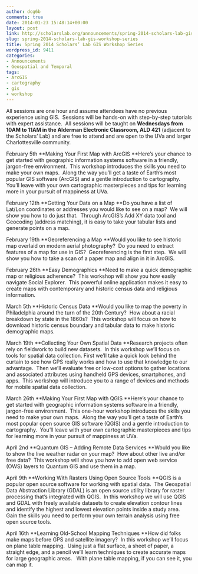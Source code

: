 ```yaml
---
author: dcg6b
comments: true
date: 2014-01-23 15:48:14+00:00
layout: post
link: http://scholarslab.org/announcements/spring-2014-scholars-lab-gis-workshop-series/
slug: spring-2014-scholars-lab-gis-workshop-series
title: Spring 2014 Scholars’ Lab GIS Workshop Series
wordpress_id: 9411
categories:
- Announcements
- Geospatial and Temporal
tags:
- ArcGIS
- cartography
- gis
- workshop
---
```


All sessions are one hour and assume attendees have no previous experience using GIS.  Sessions will be hands-on with step-by-step tutorials with expert assistance.  All sessions will be taught on **Wednesdays from 10AM to 11AM in the Alderman Electronic Classroom, ALD 421** (adjacent to the Scholars’ Lab) and are free to attend and are open to the UVa and larger Charlottesville community.

February 5th
**Making Your First Map with ArcGIS
**Here’s your chance to get started with geographic information systems software in a friendly, jargon-free environment.  This workshop introduces the skills you need to make your own maps.  Along the way you’ll get a taste of Earth’s most popular GIS software (ArcGIS) and a gentle introduction to cartography. You’ll leave with your own cartographic masterpieces and tips for learning more in your pursuit of mappiness at UVa. 

February 12th
**Getting Your Data on a Map
**Do you have a list of Lat/Lon coordinates or addresses you would like to see on a map?  We will show you how to do just that.  Through ArcGIS’s Add XY data tool and Geocoding (address matching), it is easy to take your tabular lists and generate points on a map.

February 19th
**Georeferencing a Map
**Would you like to see historic map overlaid on modern aerial photography?  Do you need to extract features of a map for use in GIS?  Georeferencing is the first step.  We will show you how to take a scan of a paper map and align in it in ArcGIS.

February 26th
**Easy Demographics
**Need to make a quick demographic map or religious adherence?  This workshop will show you how easily navigate Social Explorer.  This powerful online application makes it easy to create maps with contemporary and historic census data and religious information.

March 5th
**Historic Census Data
**Would you like to map the poverty in Philadelphia around the turn of the 20th Century?  How about a racial breakdown by state in the 1860s?  This workshop will focus on how to download historic census boundary and tabular data to make historic demographic maps.

March 19th
**Collecting Your Own Spatial Data
**Research projects often rely on fieldwork to build new datasets.  In this workshop we’ll focus on tools for spatial data collection. First we’ll take a quick look behind the curtain to see how GPS really works and how to use that knowledge to our advantage.  Then we’ll evaluate free or low-cost options to gather locations and associated attributes using handheld GPS devices, smartphones, and apps.  This workshop will introduce you to a range of devices and methods for mobile spatial data collection.

March 26th
**Making Your First Map with QGIS
**Here’s your chance to get started with geographic information systems software in a friendly, jargon-free environment.  This one-hour workshop introduces the skills you need to make your own maps.  Along the way you’ll get a taste of Earth’s most popular open source GIS software (QGIS) and a gentle introduction to cartography.  You’ll leave with your own cartographic masterpieces and tips for learning more in your pursuit of mappiness at UVa.

April 2nd
**Quantum GIS – Adding Remote Data Services
**Would you like to show the live weather radar on your map?  How about other live and/or free data?  This workshop will show you how to add open web service (OWS) layers to Quantum GIS and use them in a map.

April 9th
**Working With Rasters Using Open Source Tools
**QGIS is a popular open source software for working with spatial data.  The Geospatial Data Abstraction Library (GDAL) is an open source utility library for raster processing that’s integrated with QGIS.  In this workshop we will use QGIS and GDAL with freely available datasets to create elevation contour lines and identify the highest and lowest elevation points inside a study area.  Gain the skills you need to perform your own terrain analysis using free open source tools.     

April 16th
**Learning Old-School Mapping Techniques
**How did folks make maps before GPS and satellite imagery?  In this workshop we’ll focus on plane table mapping.  Using just a flat surface, a sheet of paper, a straight edge, and a pencil we’ll learn techniques to create accurate maps for large geographic areas.   With plane table mapping, if you can see it, you can map it.  
